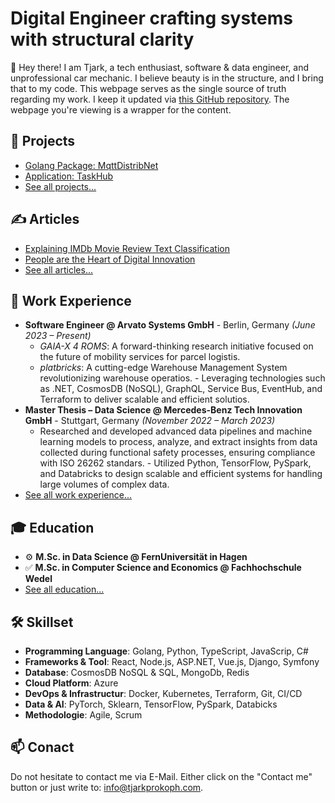# Digital Engineer crafting systems with structural clarity

👋 Hey there! I am Tjark, a tech enthusiast, software & data engineer, and unprofessional car mechanic. I believe beauty is in the structure, and I bring that to my code. This webpage serves as the single source of truth regarding my work. I keep it updated via [this GitHub repository](https://github.com/tjarkpr/markdown-portfolio). The webpage you're viewing is a wrapper for the content.

## 🚀 Projects

- [Golang Package: MqttDistribNet]()
- [Application: TaskHub]()
- [See all projects...](https://www.tjarkprokoph.com/?doc=projects%2Findex)

## ✍️ Articles

- [Explaining IMDb Movie Review Text Classification](https://www.tjarkprokoph.com/?doc=articles%2Fexplaining_imdb_movie_review_text_classification)
- [People are the Heart of Digital Innovation]()
- [See all articles...](https://www.tjarkprokoph.com/?doc=articles%2Findex)

## 💼 Work Experience

- **Software Engineer @ Arvato Systems GmbH** - Berlin, Germany *(June 2023 – Present)*
    - *GAIA-X 4 ROMS*: A forward-thinking research initiative focused on the future of mobility services for parcel logistis.
    - *platbricks*: A cutting-edge Warehouse Management System revolutionizing warehouse operatios. - Leveraging technologies such as .NET, CosmosDB (NoSQL), GraphQL, Service Bus, EventHub, and Terraform to deliver scalable and efficient solutios.
- **Master Thesis – Data Science @ Mercedes-Benz Tech Innovation GmbH** - Stuttgart, Germany *(November 2022 – March 2023)*
    - Researched and developed advanced data pipelines and machine learning models to process, analyze, and extract insights from data collected during functional safety processes, ensuring compliance with ISO 26262 standars. - Utilized Python, TensorFlow, PySpark, and Databricks to design scalable and efficient systems for handling large volumes of complex data.
- [See all work experience...](https://www.tjarkprokoph.com/?doc=experience%2Findex)

## 🎓 Education

- ⚙️ **M.Sc. in Data Science @ FernUniversität in Hagen**
- ✅ **M.Sc. in Computer Science and Economics @ Fachhochschule Wedel**
- [See all education...](https://www.tjarkprokoph.com/?doc=education%2Findex)

## 🛠️ Skillset

- **Programming Language**: Golang, Python, TypeScript, JavaScrip, C#
- **Frameworks & Tool**: React, Node.js, ASP.NET, Vue.js, Django, Symfony
- **Database**: CosmosDB NoSQL & SQL, MongoDb, Redis
- **Cloud Platform**: Azure
- **DevOps & Infrastructur**: Docker, Kubernetes, Terraform, Git, CI/CD
- **Data & AI**: PyTorch, Sklearn, TensorFlow, PySpark, Databicks
- **Methodologie**: Agile, Scrum

## 📫 Conact

Do not hesitate to contact me via E-Mail. Either click on the "Contact me" button or just write to: [info@tjarkprokoph.com](mailto:info@tjarkprokophcom).